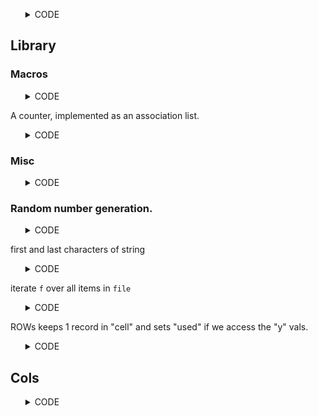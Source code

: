 
<ul><details><summary>CODE</summary>

```lisp
(defpackage :tiny (:use :cl))

(in-package :tiny)

(defvar *about* 
  '("TINY (c) 2022, Tim Menzies" 
    "Multi-objective semi-supervised XAI, in a few 100 lines."))

(defvar *options* 
   `((file   "-f"   "help file                "  "../../data/auto93.lisp")
     (help   "-h"   "show help                "  nil)
     (keep   "-K"   "items to keep            "  256)
     (k      "-k"   "nb low attributes classes"  1)
     (m      "-n"   "nb low frequency classes "  2)
     (seed   "-s"   "random number seed       "  10019)))
```

</details></ul>

## Library
### Macros

<ul><details><summary>CODE</summary>

```lisp
(aif if then else) :anaphoric `if` (remembers results of `if` in `it`)

(defmacro aif (test yes &optional no) `(let ((it ,test)) (if it ,yes ,no)))

(?? x:atom):atom :return an option

(defmacro ?? (x) `(fourth (assoc ',x *options*)))

(? x:struct &rest slots:[atom]):atom :nested slot access

(defmacro ? (s x &rest xs)
  (if (null xs) `(slot-value ,s ',x) `(? (slot-value ,s ',x) ,@xs)))
```

</details></ul>

A counter, implemented as an association list.

<ul><details><summary>CODE</summary>

```lisp
(defmacro counts (x a)
  `(cdr (or (assoc ,x ,a :test #'equal)
            (car (setf ,a (cons (cons ,x 0) ,a))))))
```

</details></ul>

### Misc

<ul><details><summary>CODE</summary>

```lisp
(str->thing x:str):atom :

(defun str->thing (x &aux (y (string-trim '(#\Space #\Tab #\Newline) x)))
  (if (string= y "?")     
    "?"
    (let ((z (ignore-errors (read-from-string y))))
      (if (numberp z) z y))))

(defun cli (about lst)  
  (dolist (four lst)
    (let* ((args #+clisp ext:*args* #+sbcl sb-ext:*posix-argv*))
      (aif (member (second four) args :test 'equal)
        (setf (fourth four) (cond ((equal (fourth four) t)   nil)
                                  ((equal (fourth four) nil) t)
                                  (t (str->thing (second it))))))))
  (when (fourth (assoc 'help lst))
    (format t "~&~%~{~a~%~}~%OPTIONS:~%" about)
    (dolist (a lst) 
      (format t "  ~a  ~a  ~a ~%" (elt a 1) (elt a 2) (elt a 3)))))
```

</details></ul>

### Random number generation.

<ul><details><summary>CODE</summary>

```lisp
(defvar *seed* (?? seed))

(defun randi (&optional (n 1)) (floor (* n (/ (randf 1000.0) 1000))))

(defun randf (&optional (n 1.0)) 
  (setf *seed* (mod (* 16807.0d0 *seed*) 2147483647.0d0))
  (* n (- 1.0d0 (/ *seed* 2147483647.0d0))))
```

</details></ul>

first and  last characters of string

<ul><details><summary>CODE</summary>

```lisp
(defun chars (x) (if (stringp x) x (symbol-name x)))

(defun charn (x &aux (y (chars x))) (char y (1- (length y))))

(defun char0 (x &aux (y (chars x))) (char y 0))
```

</details></ul>

iterate `f` over all items in `file`

<ul><details><summary>CODE</summary>

```lisp
(defun reads (file f)
  (with-open-file (s file) 
    (labels ((there ()  (here (read s nil)))
             (here  (x) (when x (funcall f x) (there))))
      (there))))
```

</details></ul>

ROWs keeps 1 record in "cell" and  sets "used" if we access the "y" vals.

<ul><details><summary>CODE</summary>

```lisp
(defstruct row cells used)
ROWS holds many records in "rows"summarized in "cols".

(defstruct rows rows cols)
COLS summarize the goal and independent columns in "x" and "y".

(defstruct (cols (:constructor %make-cols)) all x y names)

(defstruct col (n 0) (at 0) (txt "") (w 1) )

(defstruct (num (:include col)) (kept (make-few)))

(defstruct (sym (:include col)) kept)

(defstruct (few (:include col)) 
  (kept (make-array 2 :fill-pointer 0 :adjustable t)) 
  (max (?? keep))
  ok)

(defmethod add ((self num) x)
  (unless (eql '? x)
    (incf (? self n))
    (add (? self kept) x)))

(defmethod add ((self sym) x)
  (unless (eql '? x)
    (incf (? self n))
    (incf (counts  (? self kept) x))))

(defmethod add ((self few) (x number))
  (incf (? self n))
  (let ((size (length (? self kept))))
    (cond ((< size  (? self max))
           (vector-push-extend x (? self kept))
           (setf (? self ok) nil))
          ((< (randf) (/ (? self n) (? self max)))
           (setf (elt (? self kept) (randi size) ) x)
           (setf (? self ok) nil)))))

(defmethod kept (self) (? self kept))

(defmethod kept ((self few))
  (unless  (? self ok) (setf (? self kept) 
                             (sort (? self kept) #'<)))
  (setf (? self ok) t)
  (? self kept))
```

</details></ul>

## Cols                 

<ul><details><summary>CODE</summary>

```lisp
(defun make-cols (names &aux (cols (%make-cols :names (mapcar 'chars names))))
  (let ((at -1))
    (dolist (txt (? cols names) cols)
      (let ((col (if (uppercase-p (char0 txt))
                     (make-num :at (incf at) :txt txt)
                     (make-sym :at (incf at) :txt txt))))
        (push col (? cols all))
        (setf (? cols w) (if (eql #\- (charn txt)) -1 1))
        (unless (eql #\: (charn txt))
          (if (eql   #\: (charn txt)) (setf (? cols klass) col))
          (if (member (charn txt) '(#\! #\- #\+)) 
            (push col (? cols y))
            (push col (? cols x))))))))

(defmethod add ((self cols) (r row))
  (dolist (slot '(x y) r)
    (dolist (col (slot-value self slot)) 
      (add col (elt (? r cells) (? col at))))))
                   
## rows

(defmethod add ((self rows) (r cons)) (add self (make-row :cells r)))

(defmethod add ((self rows) (r row)) 
  (if (? self cols) 
    (push (add (? self cols) r) (? self rows))
    (setf (? self cols) (make-cols r))))

(cli *about* *options*)

(print (let ((n (make-num)))
         (dotimes (i 100 (kept (? n kept))) (add n i))))
```
